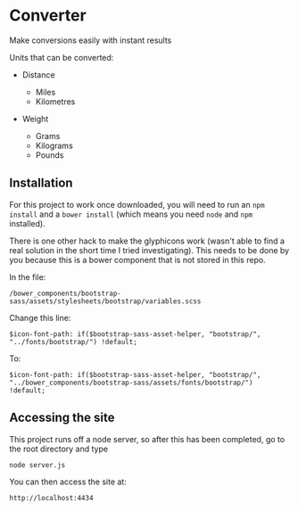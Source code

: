 Converter
=========

Make conversions easily with instant results

Units that can be converted:

- Distance
	- Miles
	- Kilometres

- Weight
	- Grams
	- Kilograms
	- Pounds

Installation
------------

For this project to work once downloaded, you will need to run an `npm install`
and a `bower install` (which means you need `node` and `npm` installed).

There is one other hack to make the glyphicons work (wasn't able to find a real
solution in the short time I tried investigating). This needs to be done by you
because this is a bower component that is not stored in this repo.

In the file:

`/bower_components/bootstrap-sass/assets/stylesheets/bootstrap/variables.scss`

Change this line:

`$icon-font-path: if($bootstrap-sass-asset-helper, "bootstrap/", "../fonts/bootstrap/") !default;`

To:

`$icon-font-path: if($bootstrap-sass-asset-helper, "bootstrap/", "../bower_components/bootstrap-sass/assets/fonts/bootstrap/") !default;`

Accessing the site
------------------

This project runs off a node server, so after this has been completed, go to the
root directory and type

`node server.js`

You can then access the site at:

`http://localhost:4434`